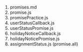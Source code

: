 1. promises.md
2. promise.js
3. promisePractice.js
4. userStatusCallback.js
5. userStatusPromise.js
6. holidayNoticeCallback.js
7. holidayNoticePromise.js
8. assignmentStatus.js (promise.all)